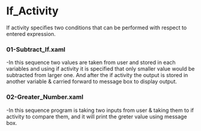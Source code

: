 # If_Activity
If activity specifies two conditions that can be performed with respect to entered expression. 

### 01-Subtract_If.xaml
-In this sequence two values are taken from user and stored in each variables and using if activity it is specified that only smaller value would be subtracted from larger one. And after the if activity the output is stored in another variable & carried forward to message box to display output.

### 02-Greater_Number.xaml
-In this sequence program is taking two inputs from user & taking them to if activity to compare them, and it will print the greter value using message box.